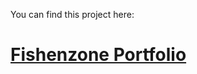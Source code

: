 You can find this project here:

# [Fishenzone Portfolio](https://fishenzone.github.io/ancientlyold_portfolio/)
